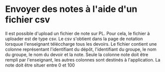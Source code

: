 # Envoyer des notes à l'aide d'un fichier csv

Il est possible d'upload un fichier de note sur PL. Pour cela, le fichier à uploader est de type csv. Le csv s'obtient dans la page de notation lorsquue l'enseignant téléccharge tous les devoirs. Le fichier contient une colonne représentant l'identifiant du dépôt, l'identifiant du groupe, le nom du groupe, le nom du devoir et la note. Seule la colonne note doit être rempli par l'enseignant, les autres colonnes sont destinés à l'application. La note doit être situer entre 0 et 100
